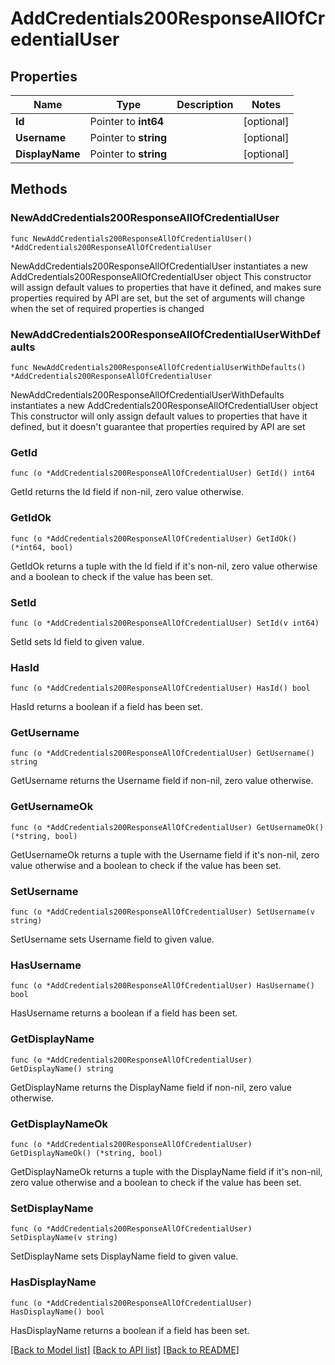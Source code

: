 # AddCredentials200ResponseAllOfCredentialUser

## Properties

Name | Type | Description | Notes
------------ | ------------- | ------------- | -------------
**Id** | Pointer to **int64** |  | [optional] 
**Username** | Pointer to **string** |  | [optional] 
**DisplayName** | Pointer to **string** |  | [optional] 

## Methods

### NewAddCredentials200ResponseAllOfCredentialUser

`func NewAddCredentials200ResponseAllOfCredentialUser() *AddCredentials200ResponseAllOfCredentialUser`

NewAddCredentials200ResponseAllOfCredentialUser instantiates a new AddCredentials200ResponseAllOfCredentialUser object
This constructor will assign default values to properties that have it defined,
and makes sure properties required by API are set, but the set of arguments
will change when the set of required properties is changed

### NewAddCredentials200ResponseAllOfCredentialUserWithDefaults

`func NewAddCredentials200ResponseAllOfCredentialUserWithDefaults() *AddCredentials200ResponseAllOfCredentialUser`

NewAddCredentials200ResponseAllOfCredentialUserWithDefaults instantiates a new AddCredentials200ResponseAllOfCredentialUser object
This constructor will only assign default values to properties that have it defined,
but it doesn't guarantee that properties required by API are set

### GetId

`func (o *AddCredentials200ResponseAllOfCredentialUser) GetId() int64`

GetId returns the Id field if non-nil, zero value otherwise.

### GetIdOk

`func (o *AddCredentials200ResponseAllOfCredentialUser) GetIdOk() (*int64, bool)`

GetIdOk returns a tuple with the Id field if it's non-nil, zero value otherwise
and a boolean to check if the value has been set.

### SetId

`func (o *AddCredentials200ResponseAllOfCredentialUser) SetId(v int64)`

SetId sets Id field to given value.

### HasId

`func (o *AddCredentials200ResponseAllOfCredentialUser) HasId() bool`

HasId returns a boolean if a field has been set.

### GetUsername

`func (o *AddCredentials200ResponseAllOfCredentialUser) GetUsername() string`

GetUsername returns the Username field if non-nil, zero value otherwise.

### GetUsernameOk

`func (o *AddCredentials200ResponseAllOfCredentialUser) GetUsernameOk() (*string, bool)`

GetUsernameOk returns a tuple with the Username field if it's non-nil, zero value otherwise
and a boolean to check if the value has been set.

### SetUsername

`func (o *AddCredentials200ResponseAllOfCredentialUser) SetUsername(v string)`

SetUsername sets Username field to given value.

### HasUsername

`func (o *AddCredentials200ResponseAllOfCredentialUser) HasUsername() bool`

HasUsername returns a boolean if a field has been set.

### GetDisplayName

`func (o *AddCredentials200ResponseAllOfCredentialUser) GetDisplayName() string`

GetDisplayName returns the DisplayName field if non-nil, zero value otherwise.

### GetDisplayNameOk

`func (o *AddCredentials200ResponseAllOfCredentialUser) GetDisplayNameOk() (*string, bool)`

GetDisplayNameOk returns a tuple with the DisplayName field if it's non-nil, zero value otherwise
and a boolean to check if the value has been set.

### SetDisplayName

`func (o *AddCredentials200ResponseAllOfCredentialUser) SetDisplayName(v string)`

SetDisplayName sets DisplayName field to given value.

### HasDisplayName

`func (o *AddCredentials200ResponseAllOfCredentialUser) HasDisplayName() bool`

HasDisplayName returns a boolean if a field has been set.


[[Back to Model list]](../README.md#documentation-for-models) [[Back to API list]](../README.md#documentation-for-api-endpoints) [[Back to README]](../README.md)


